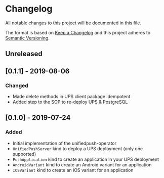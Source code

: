 # Changelog
All notable changes to this project will be documented in this file.

The format is based on [Keep a Changelog](http://keepachangelog.com/en/1.0.0/)
and this project adheres to [Semantic Versioning](http://semver.org/spec/v2.0.0.html).

## Unreleased

## [0.1.1] - 2019-08-06
### Changed
- Made delete methods in UPS client package idempotent
- Added step to the SOP to re-deploy UPS & PostgreSQL

## [0.1.0] - 2019-07-24
### Added
- Initial implementation of the unifiedpush-operator
- `UnifiedPushServer` kind to deploy a UPS deployment (only one supported)
- `PushApplication` kind to create an application in your UPS deployment
- `AndroidVariant` kind to create an Android variant for an application
- `IOSVariant` kind to create an iOS variant for an application
